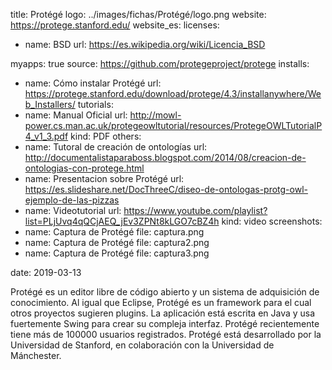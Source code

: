 title: Protégé
logo: ../images/fichas/Protégé/logo.png
website: https://protege.stanford.edu/
website_es:
licenses:
  - name: BSD
    url: https://es.wikipedia.org/wiki/Licencia_BSD

myapps: true
source: https://github.com/protegeproject/protege
installs:
  - name: Cómo instalar Protégé
    url: https://protege.stanford.edu/download/protege/4.3/installanywhere/Web_Installers/
tutorials:
  - name: Manual Oficial
    url: http://mowl-power.cs.man.ac.uk/protegeowltutorial/resources/ProtegeOWLTutorialP4_v1_3.pdf
    kind: PDF
others:
  - name: Tutoral de creación de ontologías
    url: http://documentalistaparaboss.blogspot.com/2014/08/creacion-de-ontologias-con-protege.html
  - name: Presentacion sobre Protégé
    url: https://es.slideshare.net/DocThreeC/diseo-de-ontologas-protg-owl-ejemplo-de-las-pizzas
  - name: Videotutorial
    url: https://www.youtube.com/playlist?list=PLjUvq4qQCjAEQ_jEv3ZPNt8kLGO7cBZ4h
    kind: video
screenshots:
  - name: Captura de Protégé
    file: captura.png
  - name: Captura de Protégé
    file: captura2.png
  - name: Captura de Protégé
    file: captura3.png

date: 2019-03-13


Protégé es un editor libre de código abierto y un sistema de adquisición de conocimiento. Al igual que Eclipse, Protégé es un framework para el cual otros proyectos sugieren plugins. La aplicación está escrita en Java y usa fuertemente Swing para crear su compleja interfaz. Protégé recientemente tiene más de 100000 usuarios registrados.
Protégé está desarrollado por la Universidad de Stanford, en colaboración con la Universidad de Mánchester. 